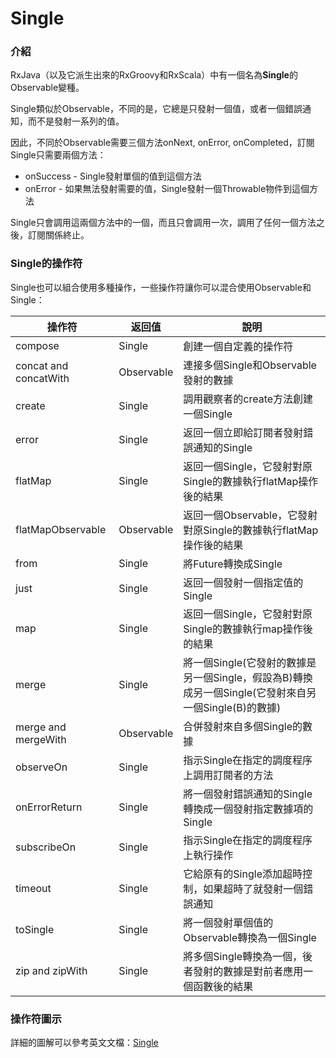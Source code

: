 Single
======

### 介紹

RxJava（以及它派生出來的RxGroovy和RxScala）中有一個名為**Single**的Observable變種。

Single類似於Observable，不同的是，它總是只發射一個值，或者一個錯誤通知，而不是發射一系列的值。

因此，不同於Observable需要三個方法onNext, onError, onCompleted，訂閱Single只需要兩個方法：

* onSuccess - Single發射單個的值到這個方法
* onError - 如果無法發射需要的值，Single發射一個Throwable物件到這個方法

Single只會調用這兩個方法中的一個，而且只會調用一次，調用了任何一個方法之後，訂閱關係終止。

### Single的操作符

Single也可以組合使用多種操作，一些操作符讓你可以混合使用Observable和Single：

操作符 | 返回值 | 說明
------| ------|-----
compose | Single |  創建一個自定義的操作符
concat and concatWith   | Observable |  連接多個Single和Observable發射的數據
create  | Single |  調用觀察者的create方法創建一個Single
error   | Single |  返回一個立即給訂閱者發射錯誤通知的Single
flatMap | Single |  返回一個Single，它發射對原Single的數據執行flatMap操作後的結果
flatMapObservable   | Observable |  返回一個Observable，它發射對原Single的數據執行flatMap操作後的結果
from    | Single |  將Future轉換成Single
just    | Single |  返回一個發射一個指定值的Single
map | Single |  返回一個Single，它發射對原Single的數據執行map操作後的結果
merge   | Single |  將一個Single(它發射的數據是另一個Single，假設為B)轉換成另一個Single(它發射來自另一個Single(B)的數據)
merge and mergeWith | Observable |  合併發射來自多個Single的數據
observeOn   | Single |  指示Single在指定的調度程序上調用訂閱者的方法
onErrorReturn   | Single |  將一個發射錯誤通知的Single轉換成一個發射指定數據項的Single
subscribeOn | Single |  指示Single在指定的調度程序上執行操作
timeout | Single |  它給原有的Single添加超時控制，如果超時了就發射一個錯誤通知
toSingle    | Single |  將一個發射單個值的Observable轉換為一個Single
zip and zipWith | Single |  將多個Single轉換為一個，後者發射的數據是對前者應用一個函數後的結果

### 操作符圖示

詳細的圖解可以參考英文文檔：[Single](http://reactivex.io/documentation/single.html)
